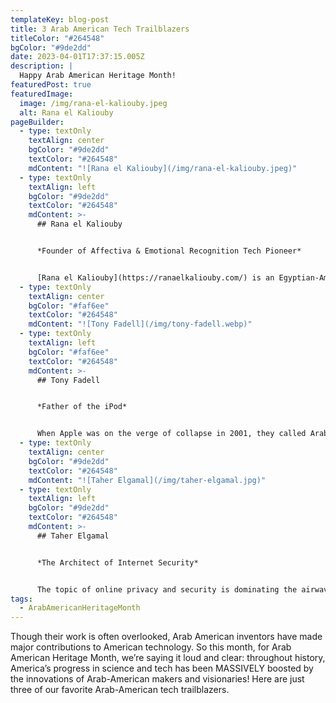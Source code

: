```yaml
---
templateKey: blog-post
title: 3 Arab American Tech Trailblazers
titleColor: "#264548"
bgColor: "#9de2dd"
date: 2023-04-01T17:37:15.005Z
description: |
  Happy Arab American Heritage Month!
featuredPost: true
featuredImage:
  image: /img/rana-el-kaliouby.jpeg
  alt: Rana el Kaliouby
pageBuilder:
  - type: textOnly
    textAlign: center
    bgColor: "#9de2dd"
    textColor: "#264548"
    mdContent: "![Rana el Kaliouby](/img/rana-el-kaliouby.jpeg)"
  - type: textOnly
    textAlign: left
    bgColor: "#9de2dd"
    textColor: "#264548"
    mdContent: >-
      ## Rana el Kaliouby


      *Founder of Affectiva & Emotional Recognition Tech Pioneer*


      [Rana el Kaliouby](https://ranaelkaliouby.com/) is an Egyptian-American computer scientist, AI thought leader, angel investor, and entrepreneur working to humanize technology. While she was completing her doctoral research at the University of Cambridge, she struggled to connect with her loved ones in video calls back home. So, after earning her doctorate, el Kaliouby joined the Affective Computing group at MIT, where she helped develop an “emotional hearing aid” and a pair of glasses that could read emotions and social cues. These tools comprised the Emotional-Social Intelligence Prosthesis, wearable tech for people with autism who have trouble identifying other people’s emotions. In 2009, el Kaliouby co-founded Affectiva, a company that develops pioneering emotional recognition technology. She is also an executive fellow at the Harvard Business School and author of Girl Decoded: A Scientist’s Quest to Reclaim Our Humanity by Bringing Emotional Intelligence to Technology.
  - type: textOnly
    textAlign: center
    bgColor: "#faf6ee"
    textColor: "#264548"
    mdContent: "![Tony Fadell](/img/tony-fadell.webp)"
  - type: textOnly
    textAlign: left
    bgColor: "#faf6ee"
    textColor: "#264548"
    mdContent: >-
      ## Tony Fadell


      *Father of the iPod*


      When Apple was on the verge of collapse in 2001, they called Arab American inventor [Tony Fadell](https://www.buildc.com/meet-tony). Apple CEO Steve Jobs had imagined a product that could save his company — a personal music player that could put 1000 songs in your pocket. But there was no design, no team, no prototype, and no real traction for the idea. Undeterred, Fadell assembled a team and got to work. The result was the iPod, which launched in November 2001 and revolutionized the entire industry. Fadell oversaw the first 18 iterations of the iPod before Jobs gave him his next assignment: to create a new version of the iPod that also had the capabilities of a mobile phone. You guessed it — the result was the first iPhone, the invention of which was spearheaded by Fadell. After leaving Apple, Fadell has continued inventing and building game-changing personal tech, like the Nest thermostat.
  - type: textOnly
    textAlign: center
    bgColor: "#9de2dd"
    textColor: "#264548"
    mdContent: "![Taher Elgamal](/img/taher-elgamal.jpg)"
  - type: textOnly
    textAlign: left
    bgColor: "#9de2dd"
    textColor: "#264548"
    mdContent: >-
      ## Taher Elgamal


      *The Architect of Internet Security*


      The topic of online privacy and security is dominating the airwaves now, but that wasn’t always the case. However, thanks to early tech visionaries like Egyptian-American Taher Elgamal, developments in internet security and cryptography are rapidly advancing. Elgamal began his pioneering work in the 1980s, before truly anyone else was considering security algorithms. His paper “[A Public Key Cryptosystem and a Signature Scheme based on Discrete Logarithms](https://link.springer.com/chapter/10.1007/3-540-39568-7_2),” published in 1984, formed the bases of the Digital Signature Algorithm (DSA) and the Advanced Encryption Standard. Additionally, Elgamal was the driving force behind the Secure Sockets Layer (SSL), a protocol that keeps online communications (like email!) secure.
tags:
  - ArabAmericanHeritageMonth
---
```

Though their work is often overlooked, Arab American inventors have made major contributions to American technology. So this month, for Arab American Heritage Month, we’re saying it loud and clear: throughout history, America’s progress in science and tech has been MASSIVELY boosted by the innovations of Arab-American makers and visionaries! Here are just three of our favorite Arab-American tech trailblazers.